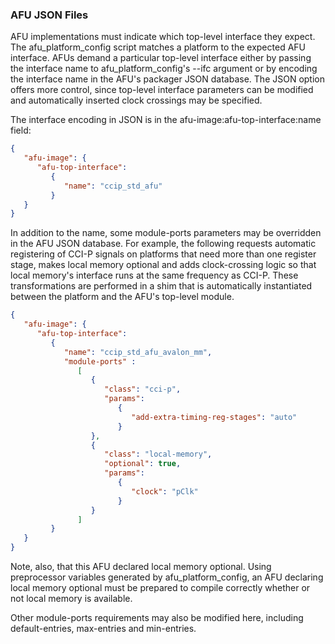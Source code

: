 ### AFU JSON Files

AFU implementations must indicate which top-level interface they expect.
The afu\_platform\_config script matches a platform to the expected AFU
interface.  AFUs demand a particular top-level interface either by passing
the interface name to afu\_platform\_config's --ifc argument or by encoding
the interface name in the AFU's packager JSON database.  The JSON option
offers more control, since top-level interface parameters can be modified
and automatically inserted clock crossings may be specified.

The interface encoding in JSON is in the afu-image:afu-top-interface:name
field:

```json
{
   "afu-image": {
      "afu-top-interface":
         {
            "name": "ccip_std_afu"
         }
   }
}
```

In addition to the name, some module-ports parameters may be
overridden in the AFU JSON database.  For example, the following
requests automatic registering of CCI-P signals on platforms that
need more than one register stage, makes local memory optional and
adds clock-crossing logic so that local memory's interface runs at
the same frequency as CCI-P.  These transformations are performed
in a shim that is automatically instantiated between the platform
and the AFU's top-level module.

```json
{
   "afu-image": {
      "afu-top-interface":
         {
            "name": "ccip_std_afu_avalon_mm",
            "module-ports" :
               [
                  {
                     "class": "cci-p",
                     "params":
                        {
                           "add-extra-timing-reg-stages": "auto"
                        }
                  },
                  {
                     "class": "local-memory",
                     "optional": true,
                     "params":
                        {
                           "clock": "pClk"
                        }
                  }
               ]
         }
   }
}
```

Note, also, that this AFU declared local memory optional.
Using preprocessor variables generated by afu\_platform\_config, an AFU
declaring local memory optional must be prepared to compile correctly
whether or not local memory is available.

Other module-ports requirements may also be modified here, including
default-entries, max-entries and min-entries.
